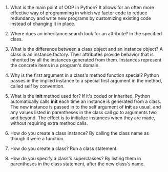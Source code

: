 1.  What is the main point of OOP in Python?
    It allows for an often more effective way of programming in which we factor code to reduce redundancy and write new programs by customizing existing code instead of changing it in place.

2.  Where does an inheritance search look for an attribute?
    In the specified class.

3.  What is the difference between a class object and an instance object?
    A class is an instance factory.  Their attributes provide behavior that is inherited by all the instances generated from them.
    Instances represent the concrete items in a program's domain.

4.  Why is the first argument in a class's method function special?
    Python passes in the implied instance to a special first argument in the method, called self by convention.

5.  What is the __init__ method used for?
    If it's coded or inherited, Python automatically calls __init__ each time an instance is generated from a class.  The new instance is passed in to the self argument of __init__ as usual, and any values listed in parentheses in the class call go to arguments two and beyond.  The effect is to initialize instances when they are made, without requiring extra method calls.

6.  How do you create a class instance?
    By calling the class name as though it were a function.

7.  How do you create a class?
    Run a class statement.

8.  How do you specify a class's superclasses?
    By listing them in parentheses in the class statement, after the new class's name.